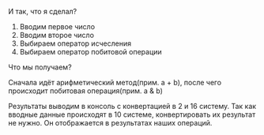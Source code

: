 И так, что я сделал?

1. Вводим первое число
2. Вводим второе число
3. Выбираем оператор исчесления
4. Выбираем оператор побитовой операции

Что мы получаем?

Сначала идёт арифметический метод(прим. a + b), после чего происходит побитовая операция(прим. a & b)

Результаты выводим в консоль с конвертацией в 2 и 16 систему. Так как вводные данные происходят в 10 системе, конвертировать их результат не нужно. Он отображается в результатах наших операций.
